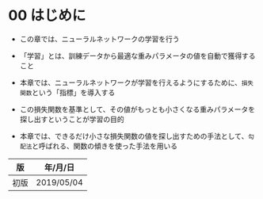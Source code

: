 00 はじめに
==========

* この章では、ニューラルネットワークの学習を行う

* 「学習」とは、訓練データから最適な重みパラメータの値を自動で獲得すること

* 本章では、ニューラルネットワークが学習を行えるようにするために、`損失関数`という「指標」を導入する

* この損失関数を基準として、その値がもっとも小さくなる重みパラメータを探し出すということが学習の目的

* 本章では、できるだけ小さな損失関数の値を探し出すための手法として、`勾配法`と呼ばれる、関数の傾きを使った手法を用いる



| 版   | 年/月/日   |
| ---- | ---------- |
| 初版 | 2019/05/04 |
